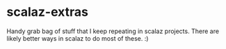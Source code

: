 scalaz-extras
=============

Handy grab bag of stuff that I keep repeating in scalaz projects. There are likely better ways in scalaz to do most of these. :)
